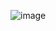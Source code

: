 ![image](https://github.com/chtklc/OSM_getlocation-/assets/149814348/99ce833b-987a-4cd6-ad1b-47e19044a99a)
